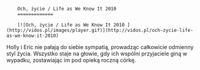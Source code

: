 
        Och, życie / Life as We Know It 2010 
        =============
        
        [![Och, życie / Life as We Know It 2010 ](http://vidos.pl/images/player.gif)](http://vidos.pl/och-zycie-life-as-we-know-it-2010)
        
        
 Holly i Eric nie pałają do siebie sympatią, prowadząc całkowicie odmienny styl życia. Wszystko staje na głowie, gdy ich wspólni przyjaciele giną w wypadku, zostawiając im pod opieką roczną córkę. 
    